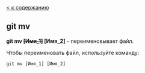 [< к содержанию](./readme.md)

## git mv

**git mv ~~[Имя_1]~~ [Имя_2]** - переименовывает файл.

Чтобы переименовать файл, используйте команду:

```bash=
git mv [Имя_1] [Имя_2]
```